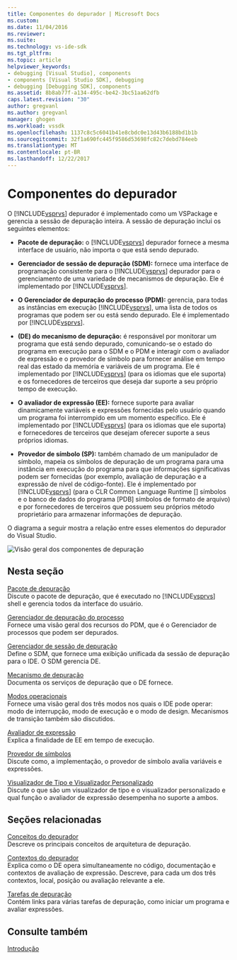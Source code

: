 ```yaml
---
title: Componentes do depurador | Microsoft Docs
ms.custom: 
ms.date: 11/04/2016
ms.reviewer: 
ms.suite: 
ms.technology: vs-ide-sdk
ms.tgt_pltfrm: 
ms.topic: article
helpviewer_keywords:
- debugging [Visual Studio], components
- components [Visual Studio SDK], debugging
- debugging [Debugging SDK], components
ms.assetid: 8b8ab77f-a134-495c-be42-3bc51aa62dfb
caps.latest.revision: "30"
author: gregvanl
ms.author: gregvanl
manager: ghogen
ms.workload: vssdk
ms.openlocfilehash: 1137c8c5c6041b41e8cbdc0e13d43b6188bd1b1b
ms.sourcegitcommit: 32f1a690fc445f9586d53698fc82c7debd784eeb
ms.translationtype: MT
ms.contentlocale: pt-BR
ms.lasthandoff: 12/22/2017
---
```

# <a name="debugger-components"></a>Componentes do depurador
O [!INCLUDE[vsprvs](../../code-quality/includes/vsprvs_md.md)] depurador é implementado como um VSPackage e gerencia a sessão de depuração inteira. A sessão de depuração inclui os seguintes elementos:  
  
-   **Pacote de depuração:** o [!INCLUDE[vsprvs](../../code-quality/includes/vsprvs_md.md)] depurador fornece a mesma interface de usuário, não importa o que está sendo depurado.  
  
-   **Gerenciador de sessão de depuração (SDM):** fornece uma interface de programação consistente para o [!INCLUDE[vsprvs](../../code-quality/includes/vsprvs_md.md)] depurador para o gerenciamento de uma variedade de mecanismos de depuração. Ele é implementado por [!INCLUDE[vsprvs](../../code-quality/includes/vsprvs_md.md)].  
  
-   **O Gerenciador de depuração do processo (PDM):** gerencia, para todas as instâncias em execução [!INCLUDE[vsprvs](../../code-quality/includes/vsprvs_md.md)], uma lista de todos os programas que podem ser ou está sendo depurado. Ele é implementado por [!INCLUDE[vsprvs](../../code-quality/includes/vsprvs_md.md)].  
  
-   **(DE) do mecanismo de depuração:** é responsável por monitorar um programa que está sendo depurado, comunicando-se o estado do programa em execução para o SDM e o PDM e interagir com o avaliador de expressão e o provedor de símbolo para fornecer análise em tempo real das estado da memória e variáveis de um programa. Ele é implementado por [!INCLUDE[vsprvs](../../code-quality/includes/vsprvs_md.md)] (para os idiomas que ele suporta) e os fornecedores de terceiros que deseja dar suporte a seu próprio tempo de execução.  
  
-   **O avaliador de expressão (EE):** fornece suporte para avaliar dinamicamente variáveis e expressões fornecidas pelo usuário quando um programa foi interrompido em um momento específico. Ele é implementado por [!INCLUDE[vsprvs](../../code-quality/includes/vsprvs_md.md)] (para os idiomas que ele suporta) e fornecedores de terceiros que desejam oferecer suporte a seus próprios idiomas.  
  
-   **Provedor de símbolo (SP):** também chamado de um manipulador de símbolo, mapeia os símbolos de depuração de um programa para uma instância em execução do programa para que informações significativas podem ser fornecidas (por exemplo, avaliação de depuração e a expressão de nível de código-fonte). Ele é implementado por [!INCLUDE[vsprvs](../../code-quality/includes/vsprvs_md.md)] (para o CLR Common Language Runtime [] símbolos e o banco de dados do programa [PDB] símbolos de formato de arquivo) e por fornecedores de terceiros que possuem seu próprios método proprietário para armazenar informações de depuração.  
  
 O diagrama a seguir mostra a relação entre esses elementos do depurador do Visual Studio.  
  
 ![Visão geral dos componentes de depuração](../../extensibility/debugger/media/dbugcompovrview.gif "DBugCompOvrview")  
  
## <a name="in-this-section"></a>Nesta seção  
 [Pacote de depuração](../../extensibility/debugger/debug-package.md)  
 Discute o pacote de depuração, que é executado no [!INCLUDE[vsprvs](../../code-quality/includes/vsprvs_md.md)] shell e gerencia todos da interface do usuário.  
  
 [Gerenciador de depuração do processo](../../extensibility/debugger/process-debug-manager.md)  
 Fornece uma visão geral dos recursos do PDM, que é o Gerenciador de processos que podem ser depurados.  
  
 [Gerenciador de sessão de depuração](../../extensibility/debugger/session-debug-manager.md)  
 Define o SDM, que fornece uma exibição unificada da sessão de depuração para o IDE. O SDM gerencia DE.  
  
 [Mecanismo de depuração](../../extensibility/debugger/debug-engine.md)  
 Documenta os serviços de depuração que o DE fornece.  
  
 [Modos operacionais](../../extensibility/debugger/operational-modes.md)  
 Fornece uma visão geral dos três modos nos quais o IDE pode operar: modo de interrupção, modo de execução e o modo de design. Mecanismos de transição também são discutidos.  
  
 [Avaliador de expressão](../../extensibility/debugger/expression-evaluator.md)  
 Explica a finalidade de EE em tempo de execução.  
  
 [Provedor de símbolos](../../extensibility/debugger/symbol-provider.md)  
 Discute como, a implementação, o provedor de símbolo avalia variáveis e expressões.  
  
 [Visualizador de Tipo e Visualizador Personalizado](../../extensibility/debugger/type-visualizer-and-custom-viewer.md)  
 Discute o que são um visualizador de tipo e o visualizador personalizado e qual função o avaliador de expressão desempenha no suporte a ambos.  
  
## <a name="related-sections"></a>Seções relacionadas  
 [Conceitos do depurador](../../extensibility/debugger/debugger-concepts.md)  
 Descreve os principais conceitos de arquitetura de depuração.  
  
 [Contextos do depurador](../../extensibility/debugger/debugger-contexts.md)  
 Explica como o DE opera simultaneamente no código, documentação e contextos de avaliação de expressão. Descreve, para cada um dos três contextos, local, posição ou avaliação relevante a ele.  
  
 [Tarefas de depuração](../../extensibility/debugger/debugging-tasks.md)  
 Contém links para várias tarefas de depuração, como iniciar um programa e avaliar expressões.  
  
## <a name="see-also"></a>Consulte também  
 [Introdução](../../extensibility/debugger/getting-started-with-debugger-extensibility.md)